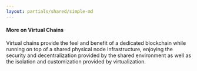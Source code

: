 ```yaml
---
layout: partials/shared/simple-md
---
```


#### More on Virtual Chains

Virtual chains provide the feel and benefit of a dedicated blockchain while running on top of a shared physical node infrastructure, enjoying the security and decentralization provided by the shared environment as well as the isolation and customization provided by virtualization.
